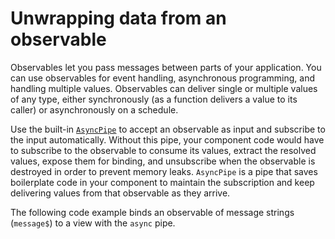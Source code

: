 # Unwrapping data from an observable

Observables let you pass messages between parts of your application.
You can use observables for event handling, asynchronous programming, and handling multiple values.
Observables can deliver single or multiple values of any type, either synchronously (as a function delivers a value to its caller) or asynchronously on a schedule.

Use the built-in [`AsyncPipe`](api/common/AsyncPipe "API description of AsyncPipe") to accept an observable as input and subscribe to the input automatically.
Without this pipe, your component code would have to subscribe to the observable to consume its values, extract the resolved values, expose them for binding, and unsubscribe when the observable is destroyed in order to prevent memory leaks.
`AsyncPipe` is a pipe that saves boilerplate code in your component to maintain the subscription and keep delivering values from that observable as they arrive.

The following code example binds an observable of message strings (`message$`) to a view with the `async` pipe.

<!-- TODO: Enable preview if this example does not depend on Zone/ or if we run the example with Zone. -->
<docs-code header="src/app/hero-async-message.component.ts"
           path="pipes/src/app/hero-async-message.component.ts" />

